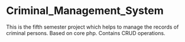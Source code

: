 # Criminal_Management_System

This is the fifth semester project which helps to manage the records of criminal persons.
 Based on core php. 
 Contains CRUD operations.
